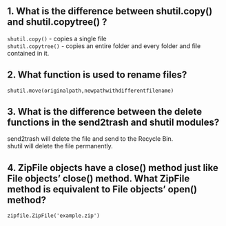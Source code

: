 ## 1. What is the difference between shutil.copy() and shutil.copytree() ?

`shutil.copy()` - copies a single file<br />
`shutil.copytree()` - copies an entire folder and every folder and file contained in it.

## 2. What function is used to rename files?

`shutil.move(originalpath,newpathwithdifferentfilename)`

## 3. What is the difference between the delete functions in the send2trash and shutil modules?

send2trash will delete the file and send to the Recycle Bin.<br />
shutil will delete the file permanently.

## 4. ZipFile objects have a close() method just like File objects’ close() method. What ZipFile method is equivalent to File objects’ open() method?

`zipfile.ZipFile('example.zip')`


